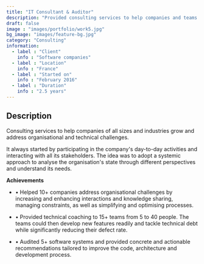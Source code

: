 ```yaml
---
title: "IT Consultant & Auditor"
description: "Provided consulting services to help companies and teams grow"
draft: false
image : "images/portfolio/work5.jpg"
bg_image: "images/feature-bg.jpg"
category: "Consulting"
information:
  - label : "Client"
    info : "Software companies"
  - label : "Location"
    info : "France"
  - label : "Started on"
    info : "February 2016"
  - label : "Duration"
    info : "2.5 years"
---
```


## Description

Consulting services to help companies of all sizes and industries grow and address organisational and technical challenges.

It always started by participating in the company's day-to-day activities and interacting with all its stakeholders. The idea was to adopt a systemic approach to analyse the organisation's state through different perspectives and understand its needs.

**Achievements**
- • Helped 10+ companies address organisational challenges by increasing and enhancing interactions and knowledge sharing, managing constraints, as well as simplifying and optimising processes.

- • Provided technical coaching to 15+ teams from 5 to 40 people. The teams could then develop new features readily and tackle technical debt while significantly reducing their defect rate.
- • Audited 5+ software systems and provided concrete and actionable recommendations tailored to improve the code, architecture and development process.
